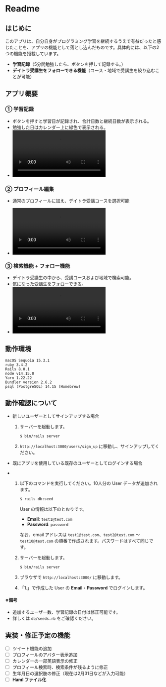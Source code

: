 # Readme

## はじめに
このアプリは、自分自身がプログラミング学習を継続するうえで有益だったと感じたことを、アプリの機能として落とし込んだものです。具体的には、以下の2つの機能を搭載しています。

- **学習記録**（5分間勉強したら、ボタンを押して記録する。）
- **デイトラ受講生をフォローできる機能**（コース・地域で受講生を絞り込むことが可能）

## アプリ概要

### ① 学習記録
- ボタンを押すと学習日が記録され、合計日数と継続日数が表示される。
- 勉強した日はカレンダー上に緑色で表示される。
- <video src="https://github.com/user-attachments/assets/82d637c0-4c79-46d1-89fe-a6846a214024" controls></video>

### ② プロフィール編集
- 通常のプロフィールに加え、デイトラ受講コースを選択可能

- <video src="https://github.com/user-attachments/assets/f9d6eaa0-0d80-47d6-b981-e31de248a6fa" controls></video>

### ③ 検索機能 + フォロー機能
- デイトラ受講生の中から、受講コースおよび地域で検索可能。
- 気になった受講生をフォローできる。
- <video src="https://github.com/user-attachments/assets/401ab215-f8aa-4435-82a2-6160fadf012b" controls></video>

## 動作環境

```
macOS Sequoia 15.3.1
ruby 3.4.2
Rails 8.0.1
node v14.15.0
Yarn 1.22.22
Bundler version 2.6.2
psql (PostgreSQL) 14.15 (Homebrew)
```

## 動作確認について


- 新しいユーザーとしてサインアップする場合
   1. サーバーを起動します。

      ```sh
      $ bin/rails server
      ```
   
   2. `http://localhost:3000/users/sign_up` に移動し、サインアップしてください。


- 既にアプリを使用している既存のユーザーとしてログインする場合
- 
   1. 以下のコマンドを実行してください。10人分の User データが追加されます。

      ```sh
      $ rails db:seed
      ```
   
      User の情報は以下のとおりです。
      - **Email**: `test1@test.com`
      - **Password**: `password`
      
      なお、email アドレスは `test1@test.com`、`test2@test.com` 〜 `test10@test.com` の順番で作成されます。パスワードはすべて同じです。

   2. サーバーを起動します。

      ```sh
      $ bin/rails server
      ```

   3. ブラウザで `http://localhost:3000/` に移動します。

   4. 「1.」で作成した User の **Email**・**Password** でログインします。

#### ※備考
- 追加するユーザー数、学習記録の日付は修正可能です。
- 詳しくは `db/seeds.rb` をご確認ください。

## 実装・修正予定の機能

- [ ] ツイート機能の追加
- [ ] プロフィールのアバター表示追加
- [ ] カレンダーの一部英語表示の修正
- [ ] プロフィール検索時、検索条件が残るように修正
- [ ] 生年月日の選択肢の修正（現在は2月31日などが入力可能）
- [ ] **Haml ファイル化**
